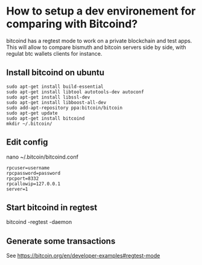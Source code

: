 # How to setup a dev environement for comparing with Bitcoind?

bitcoind has a regtest mode to work on a private blockchain and test apps.  
This will allow to compare bismuth and bitcoin servers side by side, with regulat btc wallets clients for instance.

## Install bitcoind on ubuntu

```
sudo apt-get install build-essential
sudo apt-get install libtool autotools-dev autoconf
sudo apt-get install libssl-dev
sudo apt-get install libboost-all-dev
sudo add-apt-repository ppa:bitcoin/bitcoin
sudo apt-get update
sudo apt-get install bitcoind
mkdir ~/.bitcoin/
```

## Edit config

nano ~/.bitcoin/bitcoind.conf

```
rpcuser=username
rpcpassword=password
rpcport=8332
rpcallowip=127.0.0.1
server=1
```

## Start bitcoind in regtest 

bitcoind -regtest -daemon

## Generate some transactions

See https://bitcoin.org/en/developer-examples#regtest-mode
